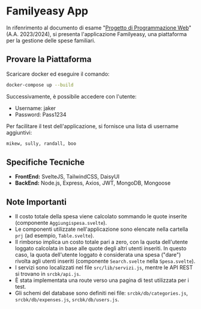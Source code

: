 # Familyeasy App

In rifenrimento al documento di esame "[Progetto di Programmazione Web](https://docs.google.com/document/d/1KbCtTKKtEkzpXYBExV0OU1v7W09rpzOCk7XPn9sSem0/edit#heading=h.ccj6mdt2qp5)" (A.A. 2023/2024), si presenta l'applicazione Familyeasy, una piattaforma per la gestione delle spese familiari.

## Provare la Piattaforma

Scaricare docker ed eseguire il comando:

```bash
docker-compose up --build
```

Successivamente, è possibile accedere con l'utente:

- Username: jaker
- Password: Pass1234

Per facilitare il test dell'applicazione, si fornisce una lista di username aggiuntivi:

```bash
mikew, sully, randall, boo
```

## Specifiche Tecniche

- **FrontEnd:** SvelteJS, TailwindCSS, DaisyUI
- **BackEnd:** Node.js, Express, Axios, JWT, MongoDB, Mongoose

## Note Importanti

- Il costo totale della spesa viene calcolato sommando le quote inserite (componente `Aggiungispesa.svelte`).
- Le componenti utilizzate nell'applicazione sono elencate nella cartella `prj` (ad esempio, `Table.svelte`).
- Il rimborso implica un costo totale pari a zero, con la quota dell'utente loggato calcolata in base alle quote degli altri utenti inseriti. In questo caso, la quota dell'utente loggato è considerata una spesa ("dare") rivolta agli utenti inseriti (componente `Search.svelte` nella `Spesa.svelte`).
- I servizi sono localizzati nel file `src/lib/servizi.js`, mentre le API REST si trovano in `srcbk/api.js`.
- È stata implementata una route verso una pagina di test utilizzata per i test.
- Gli schemi del database sono definiti nei file: `srcbk/db/categories.js`, `srcbk/db/expenses.js`, `srcbk/db/users.js`.
